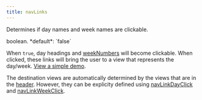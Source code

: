 ```yaml
---
title: navLinks
---
```


Determines if day names and week names are clickable.

<div class='spec' markdown='1'>
boolean. *default*: `false`
</div>

When `true`, day headings and [weekNumbers](weekNumbers) will become clickable. When clicked, these links will bring the user to a view that represents the day/week. [View a simple demo](navLinks-demo).

The destination views are automatically determined by the views that are in the [header](header). However, they can be explicity defined using [navLinkDayClick](navLinkDayClick) and [navLinkWeekClick](navLinkWeekClick).
